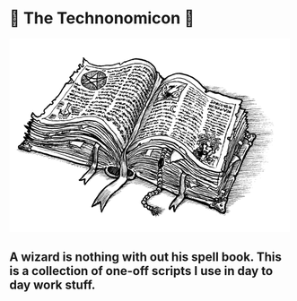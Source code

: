 # 📖 The Technonomicon 💾

![Spellbook](.\spellbook.png)

## A wizard is nothing with out his spell book. This is a collection of one-off scripts I use in day to day work stuff.
